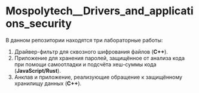 # Mospolytech__Drivers_and_applications_security

В данном репозитории находятся три лабораторные работы: 
1. Драйвер-фильтр для сквозного шифрования файлов (**С++**).
2. Приложение для хранения паролей, защищённое от анализа кода при помощи самоотладки и подсчёта хеш-суммы кода (**JavaScript/Rust**).
3. Анклав и приложение, реализующие обращение к защищённому хранилищу данных (**С++**).
